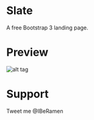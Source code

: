 # Slate
A free Bootstrap 3 landing page.

# Preview
![alt tag](https://i.gyazo.com/fb8f8a78e5fb3821079f377f3134c410.jpg)

# Support
Tweet me @IBeRamen
